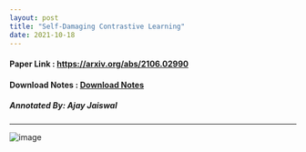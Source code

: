 ```yaml
---
layout: post
title: "Self-Damaging Contrastive Learning"
date: 2021-10-18
---
```


#### Paper Link : https://arxiv.org/abs/2106.02990
#### Download Notes : <a href="../../../../reading/Self_Damaging_Contrastive_Learning.pdf" class="download" title="View Notes">Download Notes</a>
##### Annotated By: Ajay Jaiswal
------------------

![image](https://user-images.githubusercontent.com/6660499/137832110-9d546218-f6a0-460c-adb4-fa4c5d20f8d4.png)

